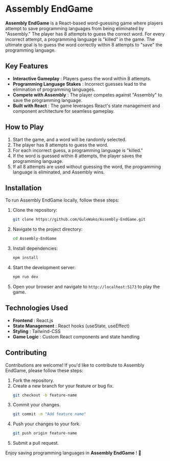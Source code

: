 # Assembly EndGame

**Assembly EndGame** is a React-based word-guessing game where players attempt to save programming languages from being eliminated by "Assembly." The player has 8 attempts to guess the correct word. For every incorrect attempt, a programming language is "killed" in the game. The ultimate goal is to guess the word correctly within 8 attempts to "save" the programming language.

## Key Features

* **Interactive Gameplay** : Players guess the word within 8 attempts.
* **Programming Language Stakes** : Incorrect guesses lead to the elimination of programming languages.
* **Compete with Assembly** : The player competes against "Assembly" to save the programming language.
* **Built with React** : The game leverages React's state management and component architecture for seamless gameplay.

## How to Play

1. Start the game, and a word will be randomly selected.
2. The player has 8 attempts to guess the word.
3. For each incorrect guess, a programming language is "killed."
4. If the word is guessed within 8 attempts, the player saves the programming language.
5. If all 8 attempts are used without guessing the word, the programming language is eliminated, and Assembly wins.

## Installation

To run Assembly EndGame locally, follow these steps:

1. Clone the repository:
   ```bash
   git clone https://github.com/GuleWako/Assembly-EndGame.git
   ```
2. Navigate to the project directory:
   ```bash
   cd Assembly-EndGame
   ```
3. Install dependencies:
   ```bash
   npm install
   ```
4. Start the development server:
   ```bash
   npm run dev
   ```
5. Open your browser and navigate to `http://localhost:5173` to play the game.

## Technologies Used

* **Frontend** : React.js
* **State Management** : React hooks (useState, useEffect)
* **Styling** : Tailwind-CSS
* **Game Logic** : Custom React components and state handling

## Contributing

Contributions are welcome! If you'd like to contribute to Assembly EndGame, please follow these steps:

1. Fork the repository.
2. Create a new branch for your feature or bug fix.
   ```bash
   git checkout -b feature-name
   ```
3. Commit your changes.
   ```bash
   git commit -m "Add feature name"
   ```
4. Push your changes to your fork.
   ```bash
   git push origin feature-name
   ```
5. Submit a pull request.

Enjoy saving programming languages in  **Assembly EndGame** ! 🚀
